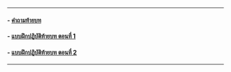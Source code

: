 
---
#### - [คำถามท้ายบท](0930.md)
#### - [แบบฝึกปฏิบัติท้ายบท ตอนที่ 1](0950.md)
#### - [แบบฝึกปฏิบัติท้ายบท ตอนที่ 2](0970.md)
---
